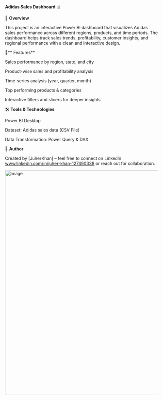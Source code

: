 **Adidas Sales Dashboard** 📊

📌 **Overview**

This project is an interactive Power BI dashboard that visualizes Adidas sales performance across different regions, products, and time periods.
The dashboard helps track sales trends, profitability, customer insights, and regional performance with a clean and interactive design.

🚀** Features**

Sales performance by region, state, and city

Product-wise sales and profitability analysis

Time-series analysis (year, quarter, month)

Top performing products & categories

Interactive filters and slicers for deeper insights

🛠️ **Tools & Technologies**

Power BI Desktop

Dataset: Adidas sales data (CSV File)

Data Transformation: Power Query & DAX

📢 **Author**

Created by [JuherKhan] – feel free to connect on LinkedIn www.linkedin.com/in/juher-khan-127490338 or reach out for collaboration.

<img width="1386" height="739" alt="image" src="https://github.com/user-attachments/assets/2a807b1f-e9d8-4711-b958-20d031afd3ed" />
